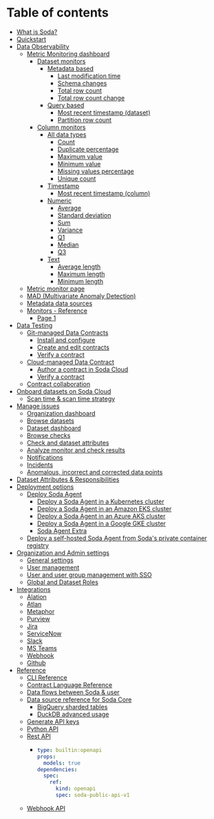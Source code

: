 # Table of contents

* [What is Soda?](README.md)
* [Quickstart](quickstart.md)
* [Data Observability](data-observability/README.md)
  * [Metric Monitoring dashboard](data-observability/metric-monitoring-dashboard/README.md)
    * [Dataset monitors](data-observability/metric-monitoring-dashboard/dataset-monitors/README.md)
      * [Metadata based](data-observability/metric-monitoring-dashboard/dataset-monitors/metadata-based/README.md)
        * [Last modification time](data-observability/metric-monitoring-dashboard/dataset-monitors/metadata-based/last-modification-time.md)
        * [Schema changes](data-observability/metric-monitoring-dashboard/dataset-monitors/metadata-based/schema-changes.md)
        * [Total row count](data-observability/metric-monitoring-dashboard/dataset-monitors/metadata-based/total-row-count.md)
        * [Total row count change](data-observability/metric-monitoring-dashboard/dataset-monitors/metadata-based/total-row-count-change.md)
      * [Query based](data-observability/metric-monitoring-dashboard/dataset-monitors/query-based/README.md)
        * [Most recent timestamp (dataset)](data-observability/metric-monitoring-dashboard/dataset-monitors/query-based/most-recent-timestamp-dataset.md)
        * [Partition row count](data-observability/metric-monitoring-dashboard/dataset-monitors/query-based/partition-row-count.md)
    * [Column monitors](data-observability/metric-monitoring-dashboard/column-monitors/README.md)
      * [All data types](data-observability/metric-monitoring-dashboard/column-monitors/all-data-types/README.md)
        * [Count](data-observability/metric-monitoring-dashboard/column-monitors/all-data-types/count.md)
        * [Duplicate percentage](data-observability/metric-monitoring-dashboard/column-monitors/all-data-types/duplicate-percentage.md)
        * [Maximum value](data-observability/metric-monitoring-dashboard/column-monitors/all-data-types/maximum-value.md)
        * [Minimum value](data-observability/metric-monitoring-dashboard/column-monitors/all-data-types/minimum-value.md)
        * [Missing values percentage](data-observability/metric-monitoring-dashboard/column-monitors/all-data-types/missing-values-percentage.md)
        * [Unique count](data-observability/metric-monitoring-dashboard/column-monitors/all-data-types/unique-count.md)
      * [Timestamp](data-observability/metric-monitoring-dashboard/column-monitors/timestamp/README.md)
        * [Most recent timestamp (column)](data-observability/metric-monitoring-dashboard/column-monitors/timestamp/most-recent-timestamp-column.md)
      * [Numeric](data-observability/metric-monitoring-dashboard/column-monitors/numeric/README.md)
        * [Average](data-observability/metric-monitoring-dashboard/column-monitors/numeric/average.md)
        * [Standard deviation](data-observability/metric-monitoring-dashboard/column-monitors/numeric/standard-deviation.md)
        * [Sum](data-observability/metric-monitoring-dashboard/column-monitors/numeric/sum.md)
        * [Variance](data-observability/metric-monitoring-dashboard/column-monitors/numeric/variance.md)
        * [Q1](data-observability/metric-monitoring-dashboard/column-monitors/numeric/q1.md)
        * [Median](data-observability/metric-monitoring-dashboard/column-monitors/numeric/median.md)
        * [Q3](data-observability/metric-monitoring-dashboard/column-monitors/numeric/q3.md)
      * [Text](data-observability/metric-monitoring-dashboard/column-monitors/text/README.md)
        * [Average length](data-observability/metric-monitoring-dashboard/column-monitors/text/average-length.md)
        * [Maximum length](data-observability/metric-monitoring-dashboard/column-monitors/text/maximum-length.md)
        * [Minimum length](data-observability/metric-monitoring-dashboard/column-monitors/text/minimum-length.md)
  * [Metric monitor page](data-observability/metric-monitor-page.md)
  * [MAD (Multivariate Anomaly Detection)](data-observability/mad-multivariate-anomaly-detection.md)
  * [Metadata data sources](data-observability/metadata-data-sources.md)
  * [Monitors - Reference](data-observability/monitors-reference/README.md)
    * [Page 1](data-observability/monitors-reference/page-1.md)
* [Data Testing](data-testing/README.md)
  * [Git-managed Data Contracts](data-testing/git-managed-data-contracts/README.md)
    * [Install and configure](data-testing/git-managed-data-contracts/install-and-configure.md)
    * [Create and edit contracts](data-testing/git-managed-data-contracts/create-and-edit-contracts.md)
    * [Verify a contract](data-testing/git-managed-data-contracts/verify-a-contract.md)
  * [Cloud-managed Data Contract](data-testing/cloud-managed-data-contract/README.md)
    * [Author a contract in Soda Cloud](data-testing/cloud-managed-data-contract/author-a-contract-in-soda-cloud.md)
    * [Verify a contract](data-testing/cloud-managed-data-contract/verify-a-contract.md)
  * [Contract collaboration](data-testing/contract-collaboration.md)
* [Onboard datasets on Soda Cloud](onboard-datasets-on-soda-cloud/README.md)
  * [Scan time & scan time strategy](onboard-datasets-on-soda-cloud/scan-time-and-scan-time-strategy.md)
* [Manage issues](manage-issues/README.md)
  * [Organization dashboard](manage-issues/organization-dashboard.md)
  * [Browse datasets](manage-issues/browse-datasets.md)
  * [Dataset dashboard](manage-issues/dataset-dashboard.md)
  * [Browse checks](manage-issues/browse-checks.md)
  * [Check and dataset attributes](manage-issues/check-and-dataset-attributes.md)
  * [Analyze monitor and check results](manage-issues/analyze-monitor-and-check-results.md)
  * [Notifications](manage-issues/notifications.md)
  * [Incidents](manage-issues/incidents.md)
  * [Anomalous, incorrect and corrected data points](manage-issues/anomalous-incorrect-and-corrected-data-points.md)
* [Dataset Attributes & Responsibilities](dataset-attributes-and-responsibilities.md)
* [Deployment options](deployment-options/README.md)
  * [Deploy Soda Agent](deployment-options/deploy-soda-agent/README.md)
    * [Deploy a Soda Agent in a Kubernetes cluster](deployment-options/deploy-soda-agent/deploy-a-soda-agent-in-a-kubernetes-cluster.md)
    * [Deploy a Soda Agent in an Amazon EKS cluster](deployment-options/deploy-soda-agent/deploy-a-soda-agent-in-an-amazon-eks-cluster.md)
    * [Deploy a Soda Agent in an Azure AKS cluster](deployment-options/deploy-soda-agent/deploy-a-soda-agent-in-an-azure-aks-cluster.md)
    * [Deploy a Soda Agent in a Google GKE cluster](deployment-options/deploy-soda-agent/deploy-a-soda-agent-in-a-google-gke-cluster.md)
    * [Soda Agent Extra](deployment-options/deploy-soda-agent/soda-agent-extra.md)
  * [Deploy a self-hosted Soda Agent from Soda's private container registry](deployment-options/deploy-a-self-hosted-soda-agent-from-sodas-private-container-registry.md)
* [Organization and Admin settings](organization-and-admin-settings/README.md)
  * [General settings](organization-and-admin-settings/general-settings.md)
  * [User management](organization-and-admin-settings/user-management.md)
  * [User and user group management  with SSO](organization-and-admin-settings/user-and-user-group-management-with-sso.md)
  * [Global and Dataset Roles](organization-and-admin-settings/global-and-dataset-roles.md)
* [Integrations](integrations/README.md)
  * [Alation](integrations/alation.md)
  * [Atlan](integrations/atlan.md)
  * [Metaphor](integrations/metaphor.md)
  * [Purview](integrations/purview.md)
  * [Jira](integrations/jira.md)
  * [ServiceNow](integrations/servicenow.md)
  * [Slack](integrations/slack.md)
  * [MS Teams](integrations/ms-teams.md)
  * [Webhook](integrations/webhook.md)
  * [Github](integrations/github.md)
* [Reference](reference/README.md)
  * [CLI Reference](reference/cli-reference.md)
  * [Contract Language Reference](reference/contract-language-reference.md)
  * [Data flows between Soda & user](reference/data-flows-between-soda-and-user.md)
  * [Data source reference for Soda Core](reference/data-source-reference-for-soda-core/README.md)
    * [BigQuery sharded tables](reference/data-source-reference-for-soda-core/bigquery-sharded-tables.md)
    * [DuckDB advanced usage](reference/data-source-reference-for-soda-core/duckdb-advanced-usage.md)
  * [Generate API keys](reference/generate-api-keys.md)
  * [Python API](reference/python-api.md)
  * [Rest API](reference/rest-api/README.md)
    * ```yaml
      type: builtin:openapi
      props:
        models: true
      dependencies:
        spec:
          ref:
            kind: openapi
            spec: soda-public-api-v1
      ```
  * [Webhook API](reference/webhook-api.md)
